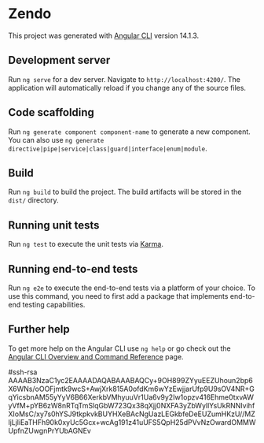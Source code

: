 # Zendo

This project was generated with [Angular CLI](https://github.com/angular/angular-cli) version 14.1.3.

## Development server

Run `ng serve` for a dev server. Navigate to `http://localhost:4200/`. The application will automatically reload if you change any of the source files.

## Code scaffolding

Run `ng generate component component-name` to generate a new component. You can also use `ng generate directive|pipe|service|class|guard|interface|enum|module`.

## Build

Run `ng build` to build the project. The build artifacts will be stored in the `dist/` directory.

## Running unit tests

Run `ng test` to execute the unit tests via [Karma](https://karma-runner.github.io).

## Running end-to-end tests

Run `ng e2e` to execute the end-to-end tests via a platform of your choice. To use this command, you need to first add a package that implements end-to-end testing capabilities.

## Further help

To get more help on the Angular CLI use `ng help` or go check out the [Angular CLI Overview and Command Reference](https://angular.io/cli) page.

#ssh-rsa AAAAB3NzaC1yc2EAAAADAQABAAABAQCy+9OH899ZYyuEEZUhoun2bp6X6WNs/oOOFjmtk9wcS+AwjXrk815A0ofdKm6wYzEwjjarUfp9U9sOV4NR+GqYicsbnAM55yYyV6B66XerkbVMhyuuVr1Ua6v9y2Iw1opzv416Ehme0txvAWyVfM+pYB6zW8nRTqTmSlqGbW723Qx38qXjj0NXFA3yZbWyllYsUkRNNIvihfXIoMsC/xy7s0hYSJ9tkpkvkBUYHXeBAcNgUazLEGkbfeDeEUZumHKzU//MZljLjliEaTHFh90k0xyUc5Gcx+wcAg191z41uUFS5QpH25dPVvNzOwardOMMWUpfnZUwgnPrYUbAGNEv

